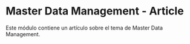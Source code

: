 # Master Data Management - Article
Este módulo contiene un artículo sobre el tema de Master Data Management.

